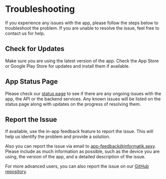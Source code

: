 # Troubleshooting

If you experience any issues with the app, please follow the steps below to troubleshoot the problem. If you are unable to resolve the issue, feel free to contact us for help.

## Check for Updates

Make sure you are using the latest version of the app. Check the App Store or Google Play Store for updates and install them if available.

## App Status Page

Please check our [status page](https://status.neuland.app) to see if there are any ongoing issues with the app, the API or the backend services.
Any known issues will be listed on the status page along with updates on the progress of resolving them.

## Report the Issue

If available, use the in-app feedback feature to report the issue. This will help us identify the problem and provide a solution.

Also you can report the issue via email to [app-feedback@informatik.sexy](mailto:app-feedback@informatik.sexy). Please include as much information as possible, such as the device you are using, the version of the app, and a detailed description of the issue.

For more advanced users, you can also report the issue on our [GitHub repository](https://github.com/neuland-ingolstadt/neuland.app-native/issues/new?assignees=&labels=bug&projects=&template=bug_report.yml&title=%5BBug%5D%3A+).
